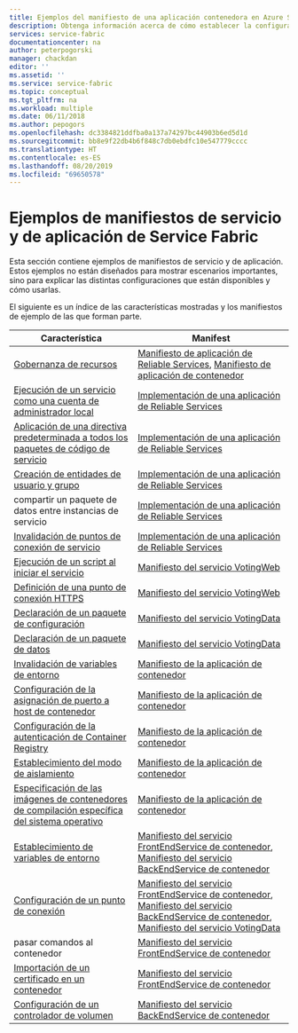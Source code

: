 ```yaml
---
title: Ejemplos del manifiesto de una aplicación contenedora en Azure Service Fabric | Microsoft Docs
description: Obtenga información acerca de cómo establecer la configuración de un manifiesto de servicio y de aplicación para una aplicación de Service Fabric.
services: service-fabric
documentationcenter: na
author: peterpogorski
manager: chackdan
editor: ''
ms.assetid: ''
ms.service: service-fabric
ms.topic: conceptual
ms.tgt_pltfrm: na
ms.workload: multiple
ms.date: 06/11/2018
ms.author: pepogors
ms.openlocfilehash: dc3384821ddfba0a137a74297bc44903b6ed5d1d
ms.sourcegitcommit: bb8e9f22db4b6f848c7db0ebdfc10e547779cccc
ms.translationtype: HT
ms.contentlocale: es-ES
ms.lasthandoff: 08/20/2019
ms.locfileid: "69650578"
---
```

# <a name="service-fabric-application-and-service-manifest-examples"></a>Ejemplos de manifiestos de servicio y de aplicación de Service Fabric
Esta sección contiene ejemplos de manifiestos de servicio y de aplicación. Estos ejemplos no están diseñados para mostrar escenarios importantes, sino para explicar las distintas configuraciones que están disponibles y cómo usarlas. 

El siguiente es un índice de las características mostradas y los manifiestos de ejemplo de las que forman parte.

|Característica|Manifest|
|---|---|
|[Gobernanza de recursos](service-fabric-resource-governance.md)|[Manifiesto de aplicación de Reliable Services](service-fabric-manifest-example-reliable-services-app.md#application-manifest), [Manifiesto de aplicación de contenedor](service-fabric-manifest-example-container-app.md#application-manifest)|
|[Ejecución de un servicio como una cuenta de administrador local](service-fabric-application-runas-security.md)|[Implementación de una aplicación de Reliable Services](service-fabric-manifest-example-reliable-services-app.md#application-manifest)|
|[Aplicación de una directiva predeterminada a todos los paquetes de código de servicio](service-fabric-application-runas-security.md#apply-a-default-policy-to-all-service-code-packages)|[Implementación de una aplicación de Reliable Services](service-fabric-manifest-example-reliable-services-app.md#application-manifest)|
|[Creación de entidades de usuario y grupo](service-fabric-application-runas-security.md)|[Implementación de una aplicación de Reliable Services](service-fabric-manifest-example-reliable-services-app.md#application-manifest)|
|compartir un paquete de datos entre instancias de servicio|[Implementación de una aplicación de Reliable Services](service-fabric-manifest-example-reliable-services-app.md#application-manifest)|
|[Invalidación de puntos de conexión de servicio](service-fabric-service-manifest-resources.md#overriding-endpoints-in-servicemanifestxml)|[Implementación de una aplicación de Reliable Services](service-fabric-manifest-example-reliable-services-app.md#application-manifest)|
|[Ejecución de un script al iniciar el servicio](service-fabric-run-script-at-service-startup.md)|[Manifiesto del servicio VotingWeb](service-fabric-manifest-example-reliable-services-app.md#votingweb-service-manifest)|
|[Definición de una punto de conexión HTTPS](service-fabric-tutorial-dotnet-app-enable-https-endpoint.md#define-an-https-endpoint-in-the-service-manifest)|[Manifiesto del servicio VotingWeb](service-fabric-manifest-example-reliable-services-app.md#votingweb-service-manifest)|
|[Declaración de un paquete de configuración](service-fabric-application-and-service-manifests.md)|[Manifiesto del servicio VotingData](service-fabric-manifest-example-reliable-services-app.md#votingdata-service-manifest)|
|[Declaración de un paquete de datos](service-fabric-application-and-service-manifests.md)|[Manifiesto del servicio VotingData](service-fabric-manifest-example-reliable-services-app.md#votingdata-service-manifest)|
|[Invalidación de variables de entorno](service-fabric-get-started-containers.md#configure-and-set-environment-variables)|[Manifiesto de la aplicación de contenedor](service-fabric-manifest-example-container-app.md#application-manifest)|
|[Configuración de la asignación de puerto a host de contenedor](service-fabric-get-started-containers.md#configure-container-port-to-host-port-mapping-and-container-to-container-discovery)| [Manifiesto de la aplicación de contenedor](service-fabric-manifest-example-container-app.md#application-manifest)|
|[Configuración de la autenticación de Container Registry](service-fabric-get-started-containers.md#configure-container-repository-authentication)|[Manifiesto de la aplicación de contenedor](service-fabric-manifest-example-container-app.md#application-manifest)|
|[Establecimiento del modo de aislamiento](service-fabric-get-started-containers.md#configure-isolation-mode)|[Manifiesto de la aplicación de contenedor](service-fabric-manifest-example-container-app.md#application-manifest)|
|[Especificación de las imágenes de contenedores de compilación específica del sistema operativo](service-fabric-get-started-containers.md#specify-os-build-specific-container-images)|[Manifiesto de la aplicación de contenedor](service-fabric-manifest-example-container-app.md#application-manifest)|
|[Establecimiento de variables de entorno](service-fabric-get-started-containers.md#configure-and-set-environment-variables)|[Manifiesto del servicio FrontEndService de contenedor](service-fabric-manifest-example-container-app.md#frontendservice-service-manifest), [Manifiesto del servicio BackEndService de contenedor](service-fabric-manifest-example-container-app.md#backendservice-service-manifest)|
|[Configuración de un punto de conexión](service-fabric-get-started-containers.md#configure-communication)|[Manifiesto del servicio FrontEndService de contenedor](service-fabric-manifest-example-container-app.md#frontendservice-service-manifest), [Manifiesto del servicio BackEndService de contenedor](service-fabric-manifest-example-container-app.md#backendservice-service-manifest), [Manifiesto del servicio VotingData](service-fabric-manifest-example-reliable-services-app.md#votingdata-service-manifest)|
|pasar comandos al contenedor|[Manifiesto del servicio FrontEndService de contenedor](service-fabric-manifest-example-container-app.md#frontendservice-service-manifest)|
|[Importación de un certificado en un contenedor](service-fabric-securing-containers.md)|[Manifiesto del servicio FrontEndService de contenedor](service-fabric-manifest-example-container-app.md#frontendservice-service-manifest)|
|[Configuración de un controlador de volumen](service-fabric-containers-volume-logging-drivers.md)|[Manifiesto del servicio BackEndService de contenedor](service-fabric-manifest-example-container-app.md#backendservice-service-manifest)|

